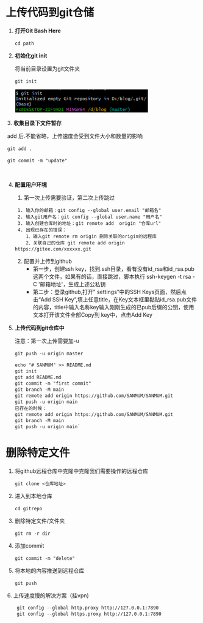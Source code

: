 # 上传代码到git仓储

1. **打开Git Bash Here**

   `cd path`

2. **初始化git init**

   将当前目录设置为git文件夹

   `git init`

   ![](img/git.png)

​	3. **收集目录下文件暂存**

​		add 后.不能省略，上传速度会受到文件大小和数量的影响

​		`git add .`

​		`git commit -m "update" `

​		

 4. **配置用户环境**

    1. 第一次上传需要验证，第二次上传跳过

    ```
     1. 输入你的邮箱：git config --global user.email "邮箱名"
     2. 输入git用户名：git config --global user.name "用户名"
     3. 输入创建仓库时的地址：git remote add  origin "仓库url"
     4. 出现已存在的错误：
     	1、输入git remote rm origin 删除关联的origin的远程库
    	2、关联自己的仓库 git remote add origin https://gitee.com/xxxxxx.git
    
    ```

    2. 配置并上传到github
       - 第一步，创建ssh key，找到.ssh目录，看有没有id_rsa和id_rsa.pub这两个文件，如果有的话，直接跳过，脚本执行 ssh-keygen -t rsa -C '邮箱地址'，生成上述公私钥
       - 第二步：登录github,打开” settings”中的SSH Keys页面，然后点击“Add SSH Key”,填上任意title，在Key文本框里黏贴id_rsa.pub文件的内容，title中输入名称key输入刚刚生成的已pub后缀的公钥，使用文本打开该文件全部Copy到 key中，点击Add Key

 5. **上传代码到git仓库中**

    注意：第一次上传需要加-u

    `git push -u origin master`

		echo "# SANMUM" >> README.md
		git init
		git add README.md
		git commit -m "first commit"
		git branch -M main
		git remote add origin https://github.com/SANMUM/SANMUM.git
		git push -u origin main
		已存在的时候：
		git remote add origin https://github.com/SANMUM/SANMUM.git
		git branch -M main
		git push -u origin main`



# 删除特定文件

1. 将github远程仓库中克隆中克隆我们需要操作的远程仓库

   `git clone <仓库地址>`

 2. 进入到本地仓库

    `cd gitrepo`

 3. 删除特定文件/文件夹

    `git rm -r dir`

 4. 添加commit

    `git commit -m "delete"`

 5. 将本地的内容推送到远程仓库

    `git push`

​	6. 上传速度慢的解决方案（挂vpn)

		git config --global http.proxy http://127.0.0.1:7890
		git config --global https.proxy http://127.0.0.1:7890

​	



​		

